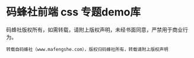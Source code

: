 # 码蜂社前端 css 专题demo库

码蜂社版权所有，如需转载，请附上版权声明，未经书面同意，严禁用于商业行为。

```
转载自码蜂社（www.mafengshe.com），版权归码蜂社所有，转载请附上版权声明
```
